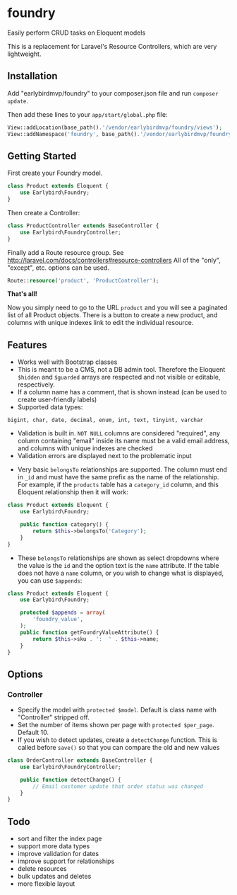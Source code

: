 foundry
=======

Easily perform CRUD tasks on Eloquent models

This is a replacement for Laravel's Resource Controllers, which are very lightweight.

## Installation 

Add "earlybirdmvp/foundry" to your composer.json file and run `composer update`.

Then add these lines to your `app/start/global.php` file:

```php
View::addLocation(base_path().'/vendor/earlybirdmvp/foundry/views');
View::addNamespace('foundry', base_path().'/vendor/earlybirdmvp/foundry/views');
```

## Getting Started

First create your Foundry model. 

```php
class Product extends Eloquent {
    use Earlybird\Foundry;
}
```

Then create a Controller:

```php
class ProductController extends BaseController {
    use Earlybird\FoundryController;
}
```

Finally add a Route resource group. See http://laravel.com/docs/controllers#resource-controllers
All of the "only", "except", etc. options can be used.

```php
Route::resource('product', 'ProductController');
```

**That's all!**

Now you simply need to go to the URL `product` and you will see a paginated list of all Product objects. There is a button to create a new product, and columns with unique indexes link to edit the individual resource.

## Features

* Works well with Bootstrap classes
* This is meant to be a CMS, not a DB admin tool. Therefore the Eloquent `$hidden` and `$guarded` arrays are respected and not visible or editable, respectively.
* If a column name has a comment, that is shown instead (can be used to create user-friendly labels)
* Supported data types:

```
bigint, char, date, decimal, enum, int, text, tinyint, varchar
```

* Validation is built in. `NOT NULL` columns are considered "required", any column containing "email" inside its name must be a valid email address, and columns with unique indexes are checked
* Validation errors are displayed next to the problematic input

<!--
* Default validation rules can be overridden inside the Model

```php
class Product extends Eloquent {
    use Earlybird\Foundry;

    protected $rules = array(
        'name' => 'min:8'
    );
}
```
-->

* Very basic `belongsTo` relationships are supported. The column must end in `_id` and must have the same prefix as the name of the relationship. For example, if the `products` table has a `category_id` column, and this Eloquent relationship then it will work:

```php
class Product extends Eloquent {
    use Earlybird\Foundry;

    public function category() {
        return $this->belongsTo('Category');
    }
}
``` 

* These `belongsTo` relationships are shown as select dropdowns where the value is the `id` and the option text is the `name` attribute. If the table does not have a `name` column, or you wish to change what is displayed, you can use `$appends`:

```php
class Product extends Eloquent {
    use Earlybird\Foundry;

    protected $appends = array(
        'foundry_value',
    );
    public function getFoundryValueAttribute() {
        return $this->sku . ':  ' . $this->name;
    }
}
```

## Options

### Controller

* Specify the model with `protected $model`. Default is class name with "Controller" stripped off.
* Set the number of items shown per page with `protected $per_page`. Default 10.
* If you wish to detect updates, create a `detectChange` function. This is called before `save()` so that you can compare the old and new values

```php
class OrderController extends BaseController {
    use Earlybird\FoundryController;

    public function detectChange() {
        // Email customer update that order status was changed
    }
}
```

## Todo

* sort and filter the index page
* support more data types
* improve validation for dates
* improve support for relationships
* delete resources
* bulk updates and deletes
* more flexible layout
